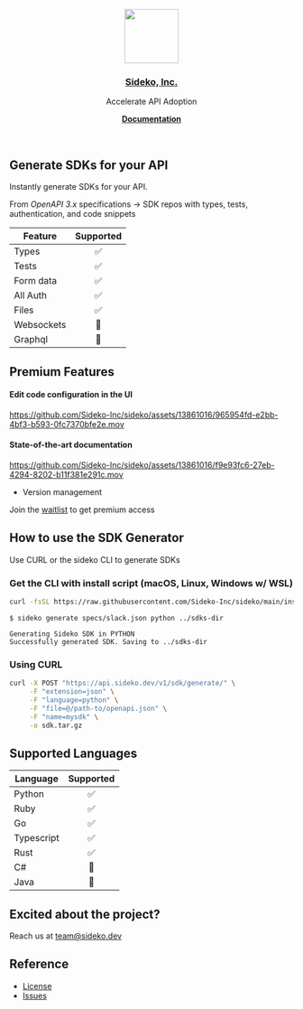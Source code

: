 <p align="center">
  <a href="https://sideko.dev">
    <img src="https://storage.googleapis.com/sideko.appspot.com/public_assets/website_assets/logo-symbol.svg" height="96">
    <h3 align="center">Sideko, Inc.</h3>
  </a>
</p>

<p align="center">
  Accelerate API Adoption
</p>

<p align="center">
  <a href="https://sideko.dev/cli"><strong>Documentation</strong></a>
</p>
<br/>


## Generate SDKs for your API

Instantly generate SDKs for your API.

From _OpenAPI 3.x_ specifications -> SDK repos with types, tests, authentication, and code snippets

| Feature    | Supported |
| ---------- | :-------: |
| Types      |    ✅     |
| Tests      |    ✅     |
| Form data  |    ✅     |
| All Auth   |    ✅     |
| Files      |    ✅     |
| Websockets |    🚧     |
| Graphql    |    🚧     |

## Premium Features

#### Edit code configuration in the UI

https://github.com/Sideko-Inc/sideko/assets/13861016/965954fd-e2bb-4bf3-b593-0fc7370bfe2e.mov

#### State-of-the-art documentation

https://github.com/Sideko-Inc/sideko/assets/13861016/f9e93fc6-27eb-4294-8202-b11f381e291c.mov

- Version management

Join the [waitlist](https://admin.typeform.com/form/W6nUwRRl/create?block=b6e90243-5eca-472b-8057-9a2fb7e87890) to get premium access

## How to use the SDK Generator
Use CURL or the sideko CLI to generate SDKs

### Get the CLI with install script (macOS, Linux, Windows w/ WSL)

```bash
curl -fsSL https://raw.githubusercontent.com/Sideko-Inc/sideko/main/install.sh | sh
```

```
$ sideko generate specs/slack.json python ../sdks-dir

Generating Sideko SDK in PYTHON
Successfully generated SDK. Saving to ../sdks-dir
```


### Using CURL

```bash
curl -X POST "https://api.sideko.dev/v1/sdk/generate/" \
     -F "extension=json" \
     -F "language=python" \
     -F "file=@/path-to/openapi.json" \
     -F "name=mysdk" \
     -o sdk.tar.gz
```

## Supported Languages

| Language   | Supported |
| ---------- | :-------: |
| Python     |    ✅     |
| Ruby       |    ✅     |
| Go         |    ✅     |
| Typescript |    ✅     |
| Rust       |    ✅     |
| C#         |    🚧     |
| Java       |    🚧     |

## Excited about the project?
Reach us at team@sideko.dev

## Reference

- [License](./LICENSE)
- [Issues](https://github.com/Sideko-Inc/sideko/issues/new)
